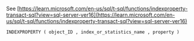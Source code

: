 See [https://learn.microsoft.com/en-us/sql/t-sql/functions/indexproperty-transact-sql?view=sql-server-ver16](https://learn.microsoft.com/en-us/sql/t-sql/functions/indexproperty-transact-sql?view=sql-server-ver16)
```
INDEXPROPERTY ( object_ID , index_or_statistics_name , property )
```
